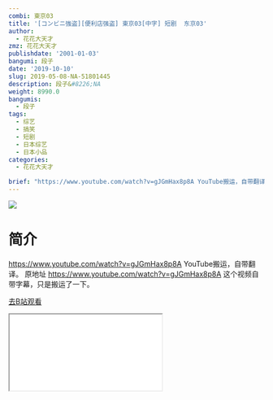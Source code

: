 ```yaml
---
combi: 東京03
title: '[コンビニ強盗][便利店强盗] 東京03[中字] 短剧  东京03'
author:
  - 花花大天才
zmz: 花花大天才
publishdate: '2001-01-03'
bangumi: 段子
date: '2019-10-10'
slug: 2019-05-08-NA-51801445
description: 段子&#8226;NA
weight: 8990.0
bangumis:
  - 段子
tags:
  - 综艺
  - 搞笑
  - 短剧
  - 日本综艺
  - 日本小品
categories:
  - 花花大天才

brief: "https://www.youtube.com/watch?v=gJGmHax8p8A YouTube搬运，自带翻译。 原地址 https://www.youtube.com/watch?v=gJGmHax8p8A 这个视频自带字幕，只是搬运了一下。"
---
```

![](https://raw.githubusercontent.com/tcgriffith/owaraisite/master/static/tmpimg/0c1af7b2dda945e067e98efde50634245e401305.jpg.480.jpg)
# 简介  
https://www.youtube.com/watch?v=gJGmHax8p8A
YouTube搬运，自带翻译。
原地址 https://www.youtube.com/watch?v=gJGmHax8p8A
这个视频自带字幕，只是搬运了一下。  

[去B站观看](https://www.bilibili.com/video/av51801445/)
<div class ="resp-container"><iframe class="testiframe" src="//player.bilibili.com/player.html?aid=51801445"", scrolling="no", allowfullscreen="true" > </iframe></div> 
